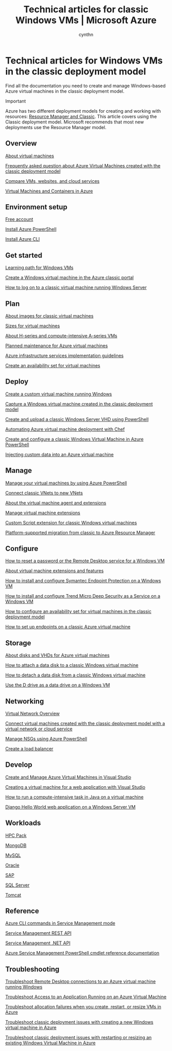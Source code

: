 ﻿---
title: Technical articles for classic Windows VMs | Microsoft Azure
description: A complete list of Microsoft Azure documentation articles for Windows virtual machines in the classic deployment model
services: virtual-machines-windows
documentationcenter: ''
author: cynthn
manager: timlt
tags: azure-service-management
editor: ''

ms.assetid: 7f9a508b-34ec-4bdb-92d1-8844480369d5
ms.service: virtual-machines-windows
ms.devlang: na
ms.topic: article
ms.tgt_pltfrm: vm-windows
ms.workload: infrastructure-services
ms.date: 02/13/2017
ms.author: danlep

---
# Technical articles for Windows VMs in the classic deployment model
Find all the documentation you need to create and manage Windows-based Azure virtual machines in the classic deployment model.

> [!IMPORTANT] 
> Azure has two different deployment models for creating and working with resources: [Resource Manager and Classic](../azure-resource-manager/resource-manager-deployment-model.md). This article covers using the Classic deployment model. Microsoft recommends that most new deployments use the Resource Manager model.

## Overview
[About virtual machines](windows/overview.md?toc=%2fazure%2fvirtual-machines%2fwindows%2ftoc.json)

[Frequently asked question about Azure Virtual Machines created with the classic deployment model](windows/classic/faq.md?toc=%2fazure%2fvirtual-machines%2fwindows%2fclassic%2ftoc.json)

[Compare VMs, websites, and cloud services](../app-service-web/choose-web-site-cloud-service-vm.md)

[Virtual Machines and Containers in Azure](windows/containers.md?toc=%2fazure%2fvirtual-machines%2fwindows%2ftoc.json)

## Environment setup
[Free account](https://azure.microsoft.com/free/)

[Install Azure PowerShell](/powershell/azure/overview)

[Install Azure CLI](../cli-install-nodejs.md)

## Get started
[Learning path for Windows VMs](https://azure.microsoft.com/documentation/learning-paths/virtual-machines/)

[Create a Windows virtual machine in the Azure classic portal](windows/classic/tutorial.md?toc=%2fazure%2fvirtual-machines%2fwindows%2fclassic%2ftoc.json)

[How to log on to a classic virtual machine running Windows Server](windows/classic/connect-logon.md?toc=%2fazure%2fvirtual-machines%2fwindows%2fclassic%2ftoc.json)

## Plan
[About images for classic virtual machines](windows/classic/about-images.md?toc=%2fazure%2fvirtual-machines%2fwindows%2fclassic%2ftoc.json)

[Sizes for virtual machines](windows/sizes.md?toc=%2fazure%2fvirtual-machines%2fwindows%2ftoc.json)

[About H-series and compute-intensive A-series VMs](windows/a8-a9-a10-a11-specs.md?toc=%2fazure%2fvirtual-machines%2fwindows%2ftoc.json)

[Planned maintenance for Azure virtual machines](windows/planned-maintenance.md?toc=%2fazure%2fvirtual-machines%2fwindows%2ftoc.json)

[Azure infrastructure services implementation guidelines](windows/infrastructure-subscription-accounts-guidelines.md?toc=%2fazure%2fvirtual-machines%2fwindows%2ftoc.json)

[Create an availability set for virtual machines](windows/classic/configure-availability.md?toc=%2fazure%2fvirtual-machines%2fwindows%2fclassic%2ftoc.json)

## Deploy
[Create a custom virtual machine running Windows](windows/classic/createportal.md?toc=%2fazure%2fvirtual-machines%2fwindows%2fclassic%2ftoc.json)

[Capture a Windows virtual machine created in the classic deployment model](windows/classic/capture-image.md?toc=%2fazure%2fvirtual-machines%2fwindows%2fclassic%2ftoc.json)

[Create and upload a classic Windows Server VHD using PowerShell](windows/classic/createupload-vhd.md?toc=%2fazure%2fvirtual-machines%2fwindows%2fclassic%2ftoc.json)

[Automating Azure virtual machine deployment with Chef](windows/chef-automation.md?toc=%2fazure%2fvirtual-machines%2fwindows%2ftoc.json)

[Create and configure a classic Windows Virtual Machine in Azure PowerShell](windows/classic/create-powershell.md?toc=%2fazure%2fvirtual-machines%2fwindows%2fclassic%2ftoc.json)

[Injecting custom data into an Azure virtual machine](windows/classic/inject-custom-data.md?toc=%2fazure%2fvirtual-machines%2fwindows%2fclassic%2ftoc.json)

## Manage
[Manage your virtual machines by using Azure PowerShell](windows/classic/manage-psh.md?toc=%2fazure%2fvirtual-machines%2fwindows%2fclassic%2ftoc.json)

[Connect classic VNets to new VNets](../vpn-gateway/vpn-gateway-connect-different-deployment-models-powershell.md)

[About the virtual machine agent and extensions](windows/classic/agents-and-extensions.md?toc=%2fazure%2fvirtual-machines%2fwindows%2fclassic%2ftoc.json)

[Manage virtual machine extensions](windows/classic/manage-extensions.md?toc=%2fazure%2fvirtual-machines%2fwindows%2fclassic%2ftoc.json)

[Custom Script extension for classic Windows virtual machines](windows/classic/extensions-customscript.md?toc=%2fazure%2fvirtual-machines%2fwindows%2fclassic%2ftoc.json)

[Platform-supported migration from classic to Azure Resource Manager](windows/migration-classic-resource-manager-deep-dive.md)

## Configure
[How to reset a password or the Remote Desktop service for a Windows VM](windows/reset-rdp.md?toc=%2fazure%2fvirtual-machines%2fwindows%2ftoc.json)

[About virtual machine extensions and features](windows/extensions-features.md?toc=%2fazure%2fvirtual-machines%2fwindows%2ftoc.json)

[How to install and configure Symantec Endpoint Protection on a Windows VM](windows/classic/install-symantec.md?toc=%2fazure%2fvirtual-machines%2fwindows%2fclassic%2ftoc.json)

[How to install and configure Trend Micro Deep Security as a Service on a Windows VM](windows/classic/install-trend.md?toc=%2fazure%2fvirtual-machines%2fwindows%2fclassic%2ftoc.json)

[How to configure an availability set for virtual machines in the classic deployment model](windows/classic/configure-availability.md?toc=%2fazure%2fvirtual-machines%2fwindows%2fclassic%2ftoc.json)

[How to set up endpoints on a classic Azure virtual machine](windows/classic/setup-endpoints.md?toc=%2fazure%2fvirtual-machines%2fwindows%2fclassic%2ftoc.json)

## Storage
[About disks and VHDs for Azure virtual machines](../storage/storage-about-disks-and-vhds-windows.md?toc=%2fazure%2fvirtual-machines%2fwindows%2ftoc.json)

[How to attach a data disk to a classic Windows virtual machine](windows/classic/attach-disk.md?toc=%2fazure%2fvirtual-machines%2fwindows%2fclassic%2ftoc.json)

[How to detach a data disk from a classic Windows virtual machine](windows/classic/detach-disk.md?toc=%2fazure%2fvirtual-machines%2fwindows%2fclassic%2ftoc.json)

[Use the D drive as a data drive on a Windows VM](windows/change-drive-letter.md?toc=%2fazure%2fvirtual-machines%2fwindows%2fclassic%2ftoc.json)

## Networking
[Virtual Network Overview](../virtual-network/virtual-networks-overview.md)

[Connect virtual machines created with the classic deployment model with a virtual network or cloud service](windows/classic/connect-vms.md?toc=%2fazure%2fvirtual-machines%2fwindows%2fclassic%2ftoc.json)

[Manage NSGs using Azure PowerShell](../virtual-network/virtual-networks-create-nsg-classic-ps.md)

[Create a load balancer](../load-balancer/load-balancer-get-started-internet-classic-portal.md)

## Develop
[Create and Manage Azure Virtual Machines in Visual Studio](windows/classic/manage-visual-studio.md?toc=%2fazure%2fvirtual-machines%2fwindows%2fclassic%2ftoc.json)

[Creating a virtual machine for a web application with Visual Studio](windows/classic/web-app-visual-studio.md?toc=%2fazure%2fvirtual-machines%2fwindows%2fclassic%2ftoc.json)

[How to run a compute-intensive task in Java on a virtual machine](windows/classic/java-run-compute-intensive-task.md?toc=%2fazure%2fvirtual-machines%2fwindows%2fclassic%2ftoc.json)

[Django Hello World web application on a Windows Server VM](windows/classic/python-django-web-app.md?toc=%2fazure%2fvirtual-machines%2fwindows%2fclassic%2ftoc.json)

## Workloads
[HPC Pack](windows/hpcpack-cluster-options.md?toc=%2fazure%2fvirtual-machines%2fwindows%2ftoc.json)

[MongoDB](windows/classic/install-mongodb.md?toc=%2fazure%2fvirtual-machines%2fwindows%2fclassic%2ftoc.json)

[MySQL](windows/classic/mysql-2008r2.md?toc=%2fazure%2fvirtual-machines%2fwindows%2fclassic%2ftoc.json)

[Oracle](http://www.oracle.com/technetwork/topics/cloud/faq-1963009.html#support)

[SAP](windows/classic/sap-get-started.md?toc=%2fazure%2fvirtual-machines%2fwindows%2fclassic%2ftoc.json)

[SQL Server](./windows/sql/virtual-machines-windows-sql-server-iaas-overview.md)

[Tomcat](windows/classic/java-run-tomcat-app-server.md?toc=%2fazure%2fvirtual-machines%2fwindows%2fclassic%2ftoc.json)

## Reference
[Azure CLI commands in Service Management mode](https://docs.microsoft.com/cli/azure/get-started-with-az-cli2)

[Service Management REST API](https://msdn.microsoft.com/library/azure/ee460799.aspx)

[Service Management .NET API](https://msdn.microsoft.com/library/azure/mt420161.aspx)

[Azure Service Management PowerShell cmdlet reference documentation](/powershell/azure/overview?view=azuresmps-3.7.0)

## Troubleshooting
[Troubleshoot Remote Desktop connections to an Azure virtual machine running Windows](windows/troubleshoot-rdp-connection.md?toc=%2fazure%2fvirtual-machines%2fwindows%2ftoc.json)

[Troubleshoot Access to an Application Running on an Azure Virtual Machine](windows/troubleshoot-app-connection.md?toc=%2fazure%2fvirtual-machines%2fwindows%2ftoc.json)

[Troubleshoot allocation failures when you create, restart, or resize VMs in Azure](windows/allocation-failure.md?toc=%2fazure%2fvirtual-machines%2fwindows%2ftoc.json)

[Troubleshoot classic deployment issues with creating a new Windows virtual machine in Azure](windows/classic/troubleshoot-deployment-new-vm.md?toc=%2fazure%2fvirtual-machines%2fwindows%2fclassic%2ftoc.json)

[Troubleshoot classic deployment issues with restarting or resizing an existing Windows Virtual Machine in Azure](windows/classic/virtual-machines-windows-classic-restart-resize-error-troubleshooting.md)
